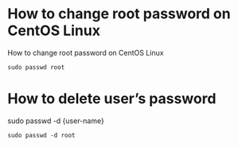 # How to change root password on CentOS Linux
How to change root password on CentOS Linux
```
sudo passwd root
```

# How to delete user’s password
sudo passwd -d {user-name}
```
sudo passwd -d root
```